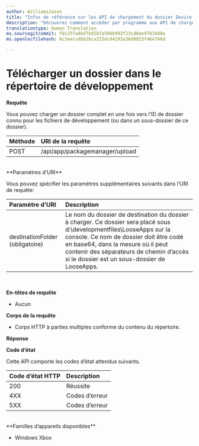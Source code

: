 ```yaml
---
author: WilliamsJason
title: "Infos de référence sur les API de chargement du dossier Device Portal"
description: "Découvrez comment accéder par programme aux API de chargement des dossiers."
translationtype: Human Translation
ms.sourcegitcommit: fdc25fa4bd7bd5bfa598b993f23cd0ae9783dd0e
ms.openlocfilehash: 6c3eeccdbb2bca315dc84293a36d0923f46e746d

---
```


# Télécharger un dossier dans le répertoire de développement

**Requête**

Vous pouvez charger un dossier complet en une fois vers l’ID de dossier connu pour les fichiers de développement (ou dans un sous-dossier de ce dossier).

Méthode      | URI de la requête
:------     | :------
POST | /api/app/packagemanager/upload 
<br />
**Paramètres d’URI**

Vous pouvez spécifier les paramètres supplémentaires suivants dans l’URI de requête:

Paramètre d’URI      | Description
:------     | :-----
destinationFolder (obligatoire) | Le nom du dossier de destination du dossier à charger. Ce dossier sera placé sous d:\developmentfiles\LooseApps sur la console. Ce nom de dossier doit être codé en base64, dans la mesure où il peut contenir des séparateurs de chemin d’accès si le dossier est un sous-dossier de LooseApps.
<br />

**En-têtes de requête**

- Aucun

**Corps de la requête**

- Corps HTTP à parties multiples conforme du contenu du répertoire.

**Réponse**

**Code d’état**

Cette API comporte les codes d’état attendus suivants.

Code d’état HTTP      | Description
:------     | :-----
200 | Réussite
4XX | Codes d’erreur
5XX | Codes d’erreur
<br />
**Familles d’appareils disponibles**

* Windows Xbox




<!--HONumber=Aug16_HO3-->


